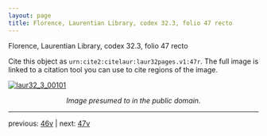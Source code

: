 ```yaml
---
layout: page
title: Florence, Laurentian Library, codex 32.3, folio 47 recto
---
```


Florence, Laurentian Library, codex 32.3, folio 47 recto

Cite this object as `urn:cite2:citelaur:laur32pages.v1:47r`.  The full image is linked to a citation tool you can use to cite regions of the image.

[![laur32_3_00101](http://www.homermultitext.org/iipsrv?IIIF=/project/homer/pyramidal/deepzoom/citelaur/laur32imgs/v1/laur32_3_00101.tif/full/800,/0/default.jpg)](http://www.homermultitext.org/ict2/?urn=urn:cite2:citelaur:laur32imgs.v1:laur32_3_00101) 

<p style="text-align: center; font-style: italic;">Image presumed to in the public domain.</p>

---

previous: [46v](../46v/) | next: [47v](../47v/)